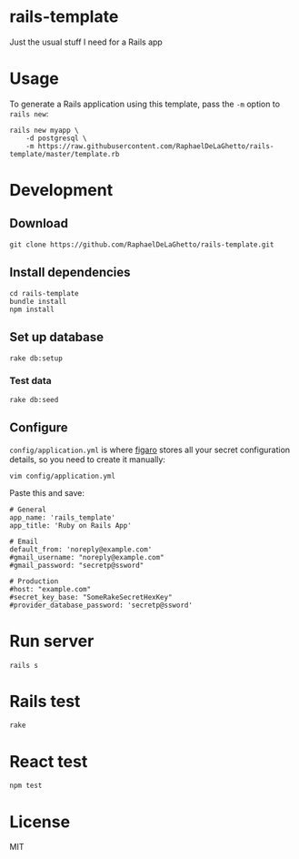 # rails-template

Just the usual stuff I need for a Rails app

# Usage

To generate a Rails application using this template, pass the `-m` option to `rails new`:

```
rails new myapp \
    -d postgresql \
    -m https://raw.githubusercontent.com/RaphaelDeLaGhetto/rails-template/master/template.rb
```

# Development

## Download

```
git clone https://github.com/RaphaelDeLaGhetto/rails-template.git
```

## Install dependencies

```
cd rails-template
bundle install
npm install
```

## Set up database

```
rake db:setup
```

### Test data

```
rake db:seed
```

## Configure

`config/application.yml` is where [figaro](https://github.com/laserlemon/figaro) stores all your secret configuration details, so you need to create it manually:

```
vim config/application.yml
```

Paste this and save:

```
# General
app_name: 'rails_template'
app_title: 'Ruby on Rails App'

# Email
default_from: 'noreply@example.com'
#gmail_username: "noreply@example.com"
#gmail_password: "secretp@ssword"

# Production
#host: "example.com"
#secret_key_base: "SomeRakeSecretHexKey"
#provider_database_password: 'secretp@ssword'
```

# Run server

```
rails s
```

# Rails test

```
rake
```

# React test

```
npm test
```

# License

MIT
